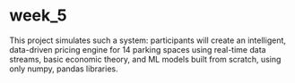 # week_5
This project simulates such a system: participants will create an intelligent, data-driven pricing engine for 14 parking spaces using real-time data streams, basic economic theory, and ML models built from scratch, using only numpy, pandas libraries.

